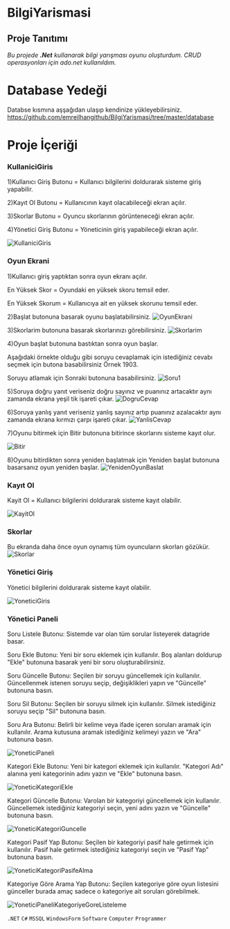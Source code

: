# BilgiYarismasi

## Proje Tanıtımı 

*Bu projede **.Net** kullanarak bilgi yarışması oyunu oluşturdum. CRUD operasyonları için ado.net kullanıldım.*

# Database Yedeği #
Databse kısmına aşşağıdan ulaşıp kendinize yükleyebilirsiniz. https://github.com/emreilhangithub/BilgiYarismasi/tree/master/database

# Proje İçeriği #

### KullaniciGiris
1)Kullanıcı Giriş Butonu = Kullanıcı bilgilerini doldurarak sisteme giriş yapabilir.

2)Kayıt Ol Butonu = Kullanıcının kayıt olacabileceği ekran açılır.

3)Skorlar Butonu = Oyuncu skorlarının görünteneceği ekran açılır.

4)Yönetici Giriş Butonu = Yöneticinin giriş yapabileceği ekran açılır.

![KullaniciGiris](https://github.com/emreilhangithub/BilgiYarismasi/blob/master/images/KullaniciGiris.png)

### Oyun Ekrani
1)Kullanıcı giriş yaptıktan sonra oyun ekranı açılır.

En Yüksek Skor = Oyundaki en yüksek skoru temsil eder.

En Yüksek Skorum = Kullanıcıya ait en yüksek skorunu temsil eder.

2)Başlat butonuna basarak oyunu başlatabilirsiniz.
![OyunEkrani](https://github.com/emreilhangithub/BilgiYarismasi/blob/master/images/OyunEkrani.png)

3)Skorlarim butonuna basarak skorlarınızı görebilirsiniz.
![Skorlarim](https://github.com/emreilhangithub/BilgiYarismasi/blob/master/images/Skorlarim.png)

4)Oyun başlat butonuna bastıktan sonra oyun başlar.

Aşağıdaki örnekte olduğu gibi soruyu cevaplamak için istediğiniz cevabı seçmek için butona basabilirsiniz Örnek 1903.

Soruyu atlamak için Sonraki butonuna basabilirsiniz.
![Soru1](https://github.com/emreilhangithub/BilgiYarismasi/blob/master/images/Soru1.png)

5)Soruya doğru yanıt veriseniz doğru sayınız ve puanınız artacaktır aynı zamanda ekrana yeşil tik işareti çıkar.
![DogruCevap](https://github.com/emreilhangithub/BilgiYarismasi/blob/master/images/DogruCevap.png)

6)Soruya yanlış yanıt veriseniz yanlış sayınız artıp puanınız azalacaktır aynı zamanda ekrana kırmızı çarpı işareti çıkar.
![YanlisCevap](https://github.com/emreilhangithub/BilgiYarismasi/blob/master/images/YanlisCevap.png)

7)Oyunu bitirmek için Bitir butonuna bitirince skorlarını sisteme kayıt olur.

![Bitir](https://github.com/emreilhangithub/BilgiYarismasi/blob/master/images/Bitir.png)

8)Oyunu bitirdikten sonra yeniden başlatmak için Yeniden başlat butonuna basarsanız oyun yeniden başlar.
![YenidenOyunBaslat](https://github.com/emreilhangithub/BilgiYarismasi/blob/master/images/YenidenOyunBaslat.png)

### Kayıt Ol
Kayit Ol = Kullanıcı bilgilerini doldurarak sisteme kayıt olabilir.

![KayitOl](https://github.com/emreilhangithub/BilgiYarismasi/blob/master/images/KayitOl.png)

### Skorlar
Bu ekranda daha önce oyun oynamış tüm oyuncuların skorları gözükür.
![Skorlar](https://github.com/emreilhangithub/BilgiYarismasi/blob/master/images/Skorlar.png)

### Yönetici Giriş
Yönetici bilgilerini doldurarak sisteme kayıt olabilir.

![YoneticiGiris](https://github.com/emreilhangithub/BilgiYarismasi/blob/master/images/YoneticiGiris.png)

### Yönetici Paneli
Soru Listele Butonu: Sistemde var olan tüm sorular listeyerek datagride basar.

Soru Ekle Butonu: Yeni bir soru eklemek için kullanılır. Boş alanları doldurup "Ekle" butonuna basarak yeni bir soru oluşturabilirsiniz.

Soru Güncelle Butonu: Seçilen bir soruyu güncellemek için kullanılır. Güncellenmek istenen soruyu seçip, değişiklikleri yapın ve "Güncelle" butonuna basın.

Soru Sil Butonu: Seçilen bir soruyu silmek için kullanılır. Silmek istediğiniz soruyu seçip "Sil" butonuna basın.

Soru Ara Butonu: Belirli bir kelime veya ifade içeren soruları aramak için kullanılır. Arama kutusuna aramak istediğiniz kelimeyi yazın ve "Ara" butonuna basın.

![YoneticiPaneli](https://github.com/emreilhangithub/BilgiYarismasi/blob/master/images/YoneticiPaneli.png)

Kategori Ekle Butonu: Yeni bir kategori eklemek için kullanılır. "Kategori Adı" alanına yeni kategorinin adını yazın ve "Ekle" butonuna basın.


![YoneticiKategoriEkle](https://github.com/emreilhangithub/BilgiYarismasi/blob/master/images/YoneticiKategoriEkle.png)

Kategori Güncelle Butonu: Varolan bir kategoriyi güncellemek için kullanılır. Güncellemek istediğiniz kategoriyi seçin, yeni adını yazın ve "Güncelle" butonuna basın.


![YoneticiKategoriGuncelle](https://github.com/emreilhangithub/BilgiYarismasi/blob/master/images/YoneticiKategoriGuncelle.png)

Kategori Pasif Yap Butonu: Seçilen bir kategoriyi pasif hale getirmek için kullanılır. Pasif hale getirmek istediğiniz kategoriyi seçin ve "Pasif Yap" butonuna basın.


![YoneticiKategoriPasifeAlma](https://github.com/emreilhangithub/BilgiYarismasi/blob/master/images/YoneticiKategoriPasifeAlma.png)

Kategoriye Göre Arama Yap Butonu: Seçilen kategoriye göre oyun listesini günceller burada amaç sadece o kategoriye ait soruları görebilmek. 


![YoneticiPaneliKategoriyeGoreListeleme](https://github.com/emreilhangithub/BilgiYarismasi/blob/master/images/YoneticiPaneliKategoriyeGoreListeleme.png)

```.NET``` ```C#``` ```MSSQL```  ```WindowsForm``` ```Software``` ```Computer``` ```Programmer```